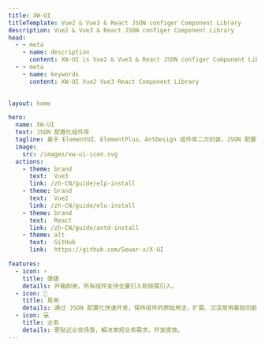 ```yaml
---
title: XW-UI
titleTemplate: Vue2 & Vue3 & React JSON configer Component Library
description: Vue2 & Vue3 & React JSON configer Component Library
head:
  - - meta
    - name: description
      content: XW-UI is Vue2 & Vue3 & React JSON configer Component Library
  - - meta
    - name: keywords
      content: XW-UI Vue2 Vue3 React Component Library

      
layout: home

hero:
  name: XW-UI
  text: JSON 配置化组件库
  tagline: 基于 ElementUI、ElementPlus、AntDesign 组件库二次封装，JSON 配置化快速开发中后台组件库
  image:
    src: /images/xw-ui-icon.svg
  actions:
    - theme: brand
      text:  Vue3
      link: /zh-CN/guide/elp-install
    - theme: brand
      text:  Vue2
      link: /zh-CN/guide/elu-install
    - theme: brand
      text:  React
      link: /zh-CN/guide/antd-install
    - theme: alt
      text:  GitHub
      link:  https://github.com/Sewar-x/X-UI

features:
  - icon: ⚡️
    title: 便捷
    details: 开箱即用，所有组件支持全量引入和按需引入。
  - icon: 🤟
    title: 易用
    details: 通过 JSON 配置化快速开发，保持组件的原始用法，扩展、沉淀常用基础功能。
  - icon: 💻
    title: 业务
    details: 更贴近业务场景，解决常规业务需求，开发提效。
---
```


<script setup>
import {
  VPTeamPage,
  VPTeamPageTitle,
  VPTeamMembers
} from 'vitepress/theme'

const members = [
  {
    avatar: 'https://avatars.githubusercontent.com/u/28383640?v=4',
    name: 'Sewen',
    title: 'Creator',
    links: [
      { icon: 'github', link: 'https://github.com/Sewar-x' }
    ]
  },
  {
    avatar: 'https://avatars.githubusercontent.com/u/95331757?v=4',
    name: 'Vivien',
    title: 'Staff Frontend Engineer',
    links: [
      { icon: 'github', link: 'https://github.com/yoguoer' }
    ]
  }
]
</script>

<VPTeamPage>
  <VPTeamPageTitle>
    <template #title>
      团队成员
    </template>
    <template #lead>
      核心团队成员是那些积极参与维护组件核心项目的人。他们对 XW-UI 组件做出了贡献。
    </template>
  </VPTeamPageTitle>
  <VPTeamMembers
    :members="members"
  />
</VPTeamPage>